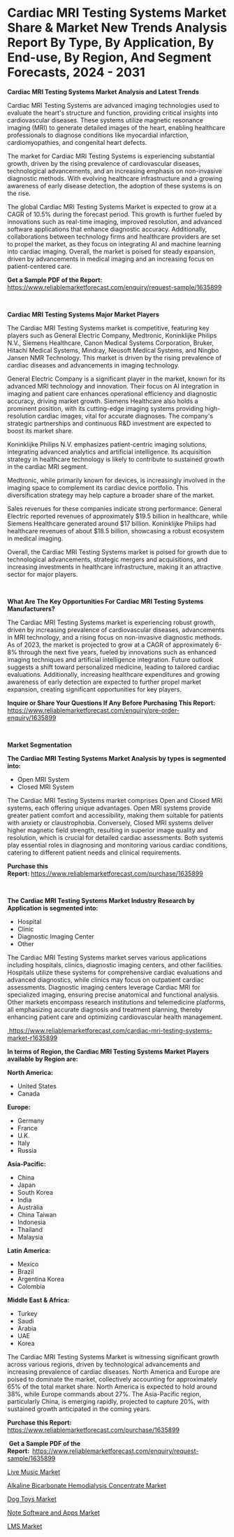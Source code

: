 <p><h1>Cardiac MRI Testing Systems Market Share & Market New Trends Analysis Report By Type, By Application, By End-use, By Region, And Segment Forecasts, 2024 - 2031</h1></p><p><strong>Cardiac MRI Testing Systems Market Analysis and Latest Trends</strong></p>
<p><p>Cardiac MRI Testing Systems are advanced imaging technologies used to evaluate the heart's structure and function, providing critical insights into cardiovascular diseases. These systems utilize magnetic resonance imaging (MRI) to generate detailed images of the heart, enabling healthcare professionals to diagnose conditions like myocardial infarction, cardiomyopathies, and congenital heart defects.</p><p>The market for Cardiac MRI Testing Systems is experiencing substantial growth, driven by the rising prevalence of cardiovascular diseases, technological advancements, and an increasing emphasis on non-invasive diagnostic methods. With evolving healthcare infrastructure and a growing awareness of early disease detection, the adoption of these systems is on the rise.</p><p>The global Cardiac MRI Testing Systems Market is expected to grow at a CAGR of 10.5% during the forecast period. This growth is further fueled by innovations such as real-time imaging, improved resolution, and advanced software applications that enhance diagnostic accuracy. Additionally, collaborations between technology firms and healthcare providers are set to propel the market, as they focus on integrating AI and machine learning into cardiac imaging. Overall, the market is poised for steady expansion, driven by advancements in medical imaging and an increasing focus on patient-centered care.</p></p>
<p><strong>Get a Sample PDF of the Report:&nbsp;</strong> <a href="https://www.reliablemarketforecast.com/enquiry/request-sample/1635899">https://www.reliablemarketforecast.com/enquiry/request-sample/1635899</a></p>
<p>&nbsp;</p>
<p><strong>Cardiac MRI Testing Systems Major Market Players</strong></p>
<p><p>The Cardiac MRI Testing Systems market is competitive, featuring key players such as General Electric Company, Medtronic, Koninklijke Philips N.V., Siemens Healthcare, Canon Medical Systems Corporation, Bruker, Hitachi Medical Systems, Mindray, Neusoft Medical Systems, and Ningbo Jansen NMR Technology. This market is driven by the rising prevalence of cardiac diseases and advancements in imaging technology.</p><p>General Electric Company is a significant player in the market, known for its advanced MRI technology and innovation. Their focus on AI integration in imaging and patient care enhances operational efficiency and diagnostic accuracy, driving market growth. Siemens Healthcare also holds a prominent position, with its cutting-edge imaging systems providing high-resolution cardiac images, vital for accurate diagnoses. The company's strategic partnerships and continuous R&D investment are expected to boost its market share.</p><p>Koninklijke Philips N.V. emphasizes patient-centric imaging solutions, integrating advanced analytics and artificial intelligence. Its acquisition strategy in healthcare technology is likely to contribute to sustained growth in the cardiac MRI segment.</p><p>Medtronic, while primarily known for devices, is increasingly involved in the imaging space to complement its cardiac device portfolio. This diversification strategy may help capture a broader share of the market.</p><p>Sales revenues for these companies indicate strong performance: General Electric reported revenues of approximately $19.5 billion in healthcare, while Siemens Healthcare generated around $17 billion. Koninklijke Philips had healthcare revenues of about $18.5 billion, showcasing a robust ecosystem in medical imaging.</p><p>Overall, the Cardiac MRI Testing Systems market is poised for growth due to technological advancements, strategic mergers and acquisitions, and increasing investments in healthcare infrastructure, making it an attractive sector for major players.</p></p>
<p>&nbsp;</p>
<p><strong>What Are The Key Opportunities For Cardiac MRI Testing Systems Manufacturers?</strong></p>
<p><p>The Cardiac MRI Testing Systems market is experiencing robust growth, driven by increasing prevalence of cardiovascular diseases, advancements in MRI technology, and a rising focus on non-invasive diagnostic methods. As of 2023, the market is projected to grow at a CAGR of approximately 6-8% through the next five years, fueled by innovations such as enhanced imaging techniques and artificial intelligence integration. Future outlook suggests a shift toward personalized medicine, leading to tailored cardiac evaluations. Additionally, increasing healthcare expenditures and growing awareness of early detection are expected to further propel market expansion, creating significant opportunities for key players.</p></p>
<p><strong>Inquire or Share Your Questions If Any Before Purchasing This Report:</strong> <a href="https://www.reliablemarketforecast.com/enquiry/pre-order-enquiry/1635899">https://www.reliablemarketforecast.com/enquiry/pre-order-enquiry/1635899</a></p>
<p>&nbsp;</p>
<p><strong>Market Segmentation</strong></p>
<p><strong>The Cardiac MRI Testing Systems Market Analysis by types is segmented into:</strong></p>
<p><ul><li>Open MRI System</li><li>Closed MRI System</li></ul></p>
<p><p>The Cardiac MRI Testing Systems market comprises Open and Closed MRI systems, each offering unique advantages. Open MRI systems provide greater patient comfort and accessibility, making them suitable for patients with anxiety or claustrophobia. Conversely, Closed MRI systems deliver higher magnetic field strength, resulting in superior image quality and resolution, which is crucial for detailed cardiac assessments. Both systems play essential roles in diagnosing and monitoring various cardiac conditions, catering to different patient needs and clinical requirements.</p></p>
<p><strong>Purchase this Report:&nbsp;</strong><a href="https://www.reliablemarketforecast.com/purchase/1635899">https://www.reliablemarketforecast.com/purchase/1635899</a></p>
<p>&nbsp;</p>
<p><strong>The Cardiac MRI Testing Systems Market Industry Research by Application is segmented into:</strong></p>
<p><ul><li>Hospital</li><li>Clinic</li><li>Diagnostic Imaging Center</li><li>Other</li></ul></p>
<p><p>The Cardiac MRI Testing Systems market serves various applications including hospitals, clinics, diagnostic imaging centers, and other facilities. Hospitals utilize these systems for comprehensive cardiac evaluations and advanced diagnostics, while clinics may focus on outpatient cardiac assessments. Diagnostic imaging centers leverage Cardiac MRI for specialized imaging, ensuring precise anatomical and functional analysis. Other markets encompass research institutions and telemedicine platforms, all emphasizing accurate diagnosis and treatment planning, thereby enhancing patient care and optimizing cardiovascular health management.</p></p>
<p><a href="https://www.reliablemarketforecast.com/cardiac-mri-testing-systems-market-r1635899">&nbsp;https://www.reliablemarketforecast.com/cardiac-mri-testing-systems-market-r1635899</a></p>
<p><strong>In terms of Region, the Cardiac MRI Testing Systems Market Players available by Region are:</strong></p>
<p>
    <p> <strong> North America: </strong>
        <ul>
            <li>United States</li>
            <li>Canada</li>
        </ul>
        </p> 
    <p> <strong> Europe: </strong>
        <ul>
            <li>Germany</li>
            <li>France</li>
            <li>U.K.</li>
            <li>Italy</li>
            <li>Russia</li>
        </ul>
        </p> 
    <p> <strong> Asia-Pacific: </strong>
        <ul>
            <li>China</li>
            <li>Japan</li>
            <li>South Korea</li>
            <li>India</li>
            <li>Australia</li>
            <li>China Taiwan</li>
            <li>Indonesia</li>
            <li>Thailand</li>
            <li>Malaysia</li>
        </ul>
        </p> 
    <p> <strong> Latin America: </strong>
        <ul>
            <li>Mexico</li>
            <li>Brazil</li>
            <li>Argentina Korea</li>
            <li>Colombia</li>
        </ul>
        </p> 
    <p> <strong> Middle East & Africa: </strong>
        <ul>
            <li>Turkey</li>
            <li>Saudi</li>
            <li>Arabia</li>
            <li>UAE</li>
            <li>Korea</li>
        </ul>
    </p>
    </p>
<p><p>The Cardiac MRI Testing Systems Market is witnessing significant growth across various regions, driven by technological advancements and increasing prevalence of cardiac diseases. North America and Europe are poised to dominate the market, collectively accounting for approximately 65% of the total market share. North America is expected to hold around 38%, while Europe commands about 27%. The Asia-Pacific region, particularly China, is emerging rapidly, projected to capture 20%, with sustained growth anticipated in the coming years.</p></p>
<p><strong>Purchase this Report: </strong><a href="https://www.reliablemarketforecast.com/purchase/1635899">https://www.reliablemarketforecast.com/purchase/1635899</a></p>
<p>&nbsp;<strong>Get a Sample PDF of the Report:&nbsp;&nbsp;</strong><a href="https://www.reliablemarketforecast.com/enquiry/request-sample/1635899">https://www.reliablemarketforecast.com/enquiry/request-sample/1635899</a></p>
<p><strong></strong></p>
<p><p><a href="https://www.linkedin.com/pulse/global-live-music-market-size-expected-reach-cagr-5-report-9pgfe">Live Music Market</a></p><p><a href="https://medium.com/@jolyongue8huy/alkaline-bicarbonate-hemodialysis-concentrate-market-size-share-trends-analysis-report-by-end-72f4d2111512?postPublishedType=repub">Alkaline Bicarbonate Hemodialysis Concentrate Market</a></p><p><a href="https://issuu.com/reportprime-2/docs/dog-toys-market-size-2030.pptx_0f0eb681ff344b">Dog Toys Market</a></p><p><a href="https://medium.com/@jolyongue8huy/global-note-software-and-apps-market-size-is-expected-to-reach-at-a-cagr-of-9-3-63ab457933b6?postPublishedType=repub">Note Software and Apps Market</a></p><p><a href="https://www.linkedin.com/pulse/market-dynamics-future-trends-global-lms-sector-forecasted-whsxe">LMS Market</a></p></p>